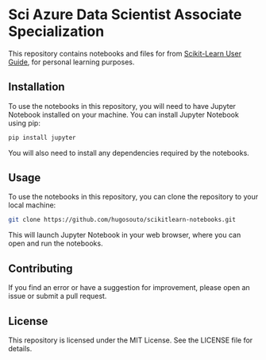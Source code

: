 # Sci Azure Data Scientist Associate Specialization

This repository contains notebooks and files for from [Scikit-Learn User Guide](https://scikit-learn.org/stable/user_guide.html), for personal learning purposes.

## Installation

To use the notebooks in this repository, you will need to have Jupyter Notebook installed on your machine. You can install Jupyter Notebook using pip:

```bash
pip install jupyter
```

You will also need to install any dependencies required by the notebooks.

## Usage

To use the notebooks in this repository, you can clone the repository to your local machine:

```bash
git clone https://github.com/hugosouto/scikitlearn-notebooks.git
```

This will launch Jupyter Notebook in your web browser, where you can open and run the notebooks.

## Contributing

If you find an error or have a suggestion for improvement, please open an issue or submit a pull request.

## License

This repository is licensed under the MIT License. See the LICENSE file for details.

